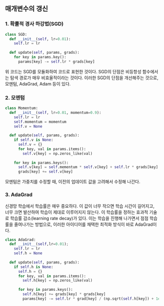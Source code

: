 ## 매개변수의 갱신
### 1. 확률적 경사 하강법(SGD)
```python
class SGD:
  def __init__(self, lr=0.01):
    self.lr = lr
  
  def update(self, params, grads):
    for key in params.key():
      params[key] -= self.lr * grads[key]
```
위 코드는 SGD를 모듈화하여 코드로 표현한 것이다. SGD의 단점은 비등항성 함수에서는 탐색 경로가 매우 비효율적이라는 것이다.
이러한 SGD의 단점을 개선해주는 것으로, 모멘텀, AdaGrad, Adam 등이 있다.

### 2. 모멘텀
```python
class Momentum:
  def __init__(self, lr=0.01, momentum=0.9):
    self.lr = lr
    self.momentum = momentum
    self.v = None
    
  def update(self, params, grads):
    if self.v is None:
      self.v = {}
      for key, val in params.items():
        self.v[key] = np.zeros_like(val)
    
    for key in params.keys():
      self.v[key] = self.mementum * self.v[key] + self.lr * grads[key]
      grads[key] += self.v[key]
```
모멘텀은 가중치를 수정할 때, 이전의 업데이트 값을 고려해서 수정해 나간다.
### 3. AdaGrad
신경망 학습에서 학습률은 매우 중요하다. 이 값이 너무 작으면 학습 시간이 길어지고, 너무 크면 발산하여 학습이 제대로 이루어지지 않는다.
이 학습률을 정하는 효과적 기술로 학습률 감소(learning rate decay)가 있다. 이는 학습을 진행해 나가면서 점점 학습률을 줄여나가는 방법으로,
이러한 아이디어를 채택한 최적화 방식이 바로 AdaGrad이다.
```python
class AdaGrad:
  def __init__(self,lr=0.01);
    self.lr = lr
    self.h = None
    
  def update(self, params, grads):
    if self.h is None:
      self.h = {}
      for key, val in params.items():
        self.h[key] = np.zeros_like(val)
        
      for key in params.keys():
        self.h[key] += grads[key] * grads[key]
        params[key] -= self.lr * grad[key] / (np.sqrt(self.h[key]) + 1e-7) 
```
